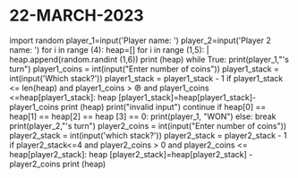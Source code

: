 # 22-MARCH-2023
import random
player_1=input('Player
name: ')
player_2=input('Player 2 name: ')
for i in range (4):
heap=[]
for i in range (1,5):
| heap.append(random.randint (1,6))
print (heap)
while True:
print(player_1,"'s turn")
player1_coins = int(input("Enter number of coins"))
player1_stack = int(input('Which stack?'))
player1_stack = player1_stack - 1
if player1_stack <= len(heap) and player1_coins > ℗ and player1_coins <=heap[player1_stack]:
heap [player1_stack]=heap[player1_stack]-player1_coins
print (heap)
print("invalid input")
continue
if heap[0] == heap[1] == heap[2] == heap [3] == 0:
print(player_1, "WON")
else:
break
print(player_2,"'s turn")
player2_coins = int(input("Enter number of coins"))
player2_stack = int(input('which stack?'))
player2_stack = player2_stack - 1
if player2_stack<=4 and player2_coins > 0 and player2_coins <= heap[player2_stack]:
heap [player2_stack]=heap[player2_stack] - player2_coins
print (heap)
